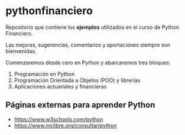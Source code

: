 # pythonfinanciero

Repositorio que contiene los **ejemplos** utilizados en el curso de Python Financiero.

Las mejoras, sugerencias, comentarios y aportaciones siempre son bienvenidas.

Comenzaremos desde cero en Python y abarcaremos tres bloques:
1. Programación en Python
2. Programación Orientada a Objetos (POO) y librerías
3. Aplicaciones actuariales y financieras

## Páginas externas para aprender Python
- https://www.w3schools.com/python
- https://www.mclibre.org/consultar/python
